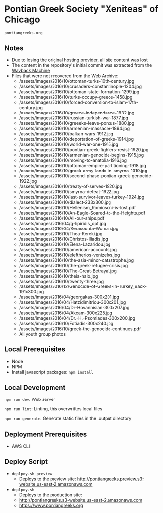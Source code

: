 # Pontian Greek Society "Xeniteas" of Chicago

    pontiangreeks.org

## Notes

- Due to losing the original hosting provider, all site content was lost
- The content in the repository's initial commit was extracted from the [Wayback Machine](web.archive.org)
- Files that were not recovered from the Web Archive:
  - /assets/images/2016/10/ottoman-turks-10th-century.jpg
  - /assets/images/2016/10/crusaders-constantinople-1204.jpg
  - /assets/images/2016/10/ottoman-state-formation-1299.jpg
  - /assets/images/2016/10/turks-occupy-greece-1458.jpg
  - /assets/images/2016/10/forced-conversion-to-islam-17th-century.jpg
  - /assets/images/2016/10/greece-independance-1832.jpg
  - /assets/images/2016/10/russian-turkish-war-1877.jpg
  - /assets/images/2016/10/greeeks-leave-pontus-1880.jpg
  - /assets/images/2016/10/armenian-massacre-1894.jpg
  - /assets/images/2016/10/balkan-wars-1912.jpg
  - /assets/images/2016/10/deportation-of-greeks-1914.jpg
  - /assets/images/2016/10/world-war-one-1915.jpg
  - /assets/images/2016/10/pontian-greek-fighters-resist-1920.jpg
  - /assets/images/2016/10/armenian-genocide-begins-1915.jpg
  - /assets/images/2016/10/moving-to-anatolia-1916.jpg
  - /assets/images/2016/10/ottoman-empire-partitioning-1918.jpg
  - /assets/images/2016/10/greek-army-lands-in-smyrna-1919.jpg
  - /assets/images/2016/10/second-phase-pontian-greek-genocide-1922.jpg
  - /assets/images/2016/10/treaty-of-serves-1920.jpg
  - /assets/images/2016/10/smyrna-defeat-1922.jpg
  - /assets/images/2016/10/last-survivor-leaves-turkey-1924.jpg
  - /assets/images/2016/10/dialect-233x300.jpg
  - /assets/images/2016/10/Hellenism_Romiosoni-is-lost.pdf
  - /assets/images/2016/10/An-Eagle-Soared-to-the-Heights.pdf
  - /assets/images/2016/10/All-our-ships.pdf
  - /assets/images/2016/04/g-lipiridis_opt.jpg
  - /assets/images/2016/04/Kerasounta-Woman.jpg
  - /assets/images/2016/10/Thea-Kereki.jpg
  - /assets/images/2016/10/Christos-Iliadis.jpg
  - /assets/images/2016/10/Elena-Lazaridou.jpg
  - /assets/images/2016/10/american-accounts.jpg
  - /assets/images/2016/10/eleftherios-venizelos.jpg
  - /assets/images/2016/10/the-asia-minor-catastrophe.jpg
  - /assets/images/2016/10/the-greek-refugee-crisis.jpg
  - /assets/images/2016/10/The-Great-Betrayal.jpg
  - /assets/images/2016/10/theia-halo.jpg
  - /assets/images/2016/10/twenty-three.jpg
  - /assets/images/2016/12/Genocide-of-Greeks-in-Turkey_Back-191x300.jpg
  - /assets/images/2016/04/georgakas-300x201.jpg
  - /assets/images/2016/04/Hatzidimitriou-300x201.jpg
  - /assets/images/2016/04/Dr-Hovannisian-300x207.jpg
  - /assets/images/2016/04/Akcam-300x225.jpg
  - /assets/images/2016/04/Dr.-H.-Psomiades-300x200.jpg
  - /assets/images/2016/10/Fotiadis-300x240.jpg
  - /assets/images/2016/10/greek-the-genocide-continues.pdf
  - All youth group photos

## Local Prerequisites

- Node
- NPM
- Install javascript packages: `npm install`

## Local Development

`npm run dev`: Web server

`npm run lint`: Linting, this overwrittes local files

`npm run generate`: Generate static files in the .output directory

## Deployment Prerequisites

- AWS CLI

## Deploy Script

- `deplpoy.sh preview`
  - Deploys to the preview site: http://pontiangreeks.preview.s3-website.us-east-2.amazonaws.com
- `deplpoy.sh`
  - Deploys to the production site:
  * http://pontiangreeks.s3-website.us-east-2.amazonaws.com
  * https://www.pontiangreeks.org
